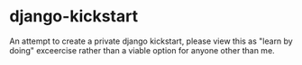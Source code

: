 django-kickstart
================

An attempt to create a private django kickstart, please view this as "learn by doing" exceercise rather than a viable option for anyone other than me.